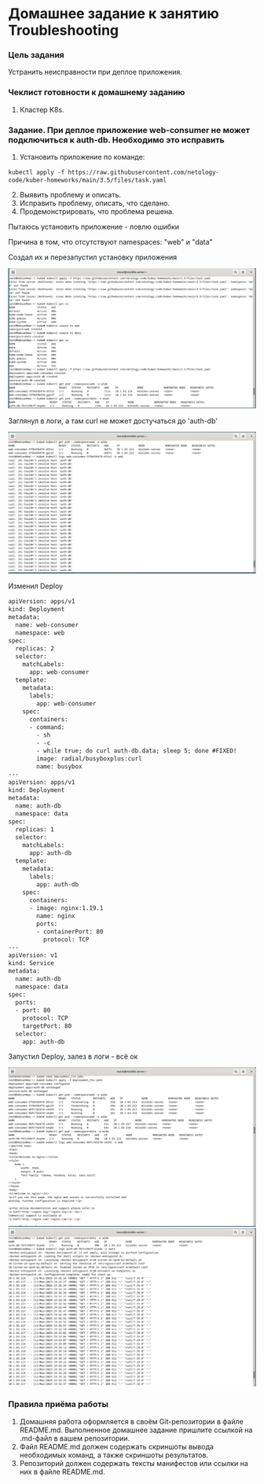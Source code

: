 # Домашнее задание к занятию Troubleshooting

### Цель задания

Устранить неисправности при деплое приложения.

### Чеклист готовности к домашнему заданию

1. Кластер K8s.

### Задание. При деплое приложение web-consumer не может подключиться к auth-db. Необходимо это исправить

1. Установить приложение по команде:
```shell
kubectl apply -f https://raw.githubusercontent.com/netology-code/kuber-homeworks/main/3.5/files/task.yaml
```
2. Выявить проблему и описать.
3. Исправить проблему, описать, что сделано.
4. Продемонстрировать, что проблема решена.

Пытаюсь установить приложение - ловлю ошибки

Причина в том, что отсутствуют namespaces: "web" и "data"

Создал их и перезапустил установку приложения

![alt text](https://github.com/MaratKN/kuber-homeworks-15/blob/main/1.png)

Заглянул в логи, а там curl не может достучаться до 'auth-db'

![alt text](https://github.com/MaratKN/kuber-homeworks-15/blob/main/2.png)

Изменил Deploy

```
apiVersion: apps/v1
kind: Deployment
metadata:
  name: web-consumer
  namespace: web
spec:
  replicas: 2
  selector:
    matchLabels:
      app: web-consumer
  template:
    metadata:
      labels:
        app: web-consumer
    spec:
      containers:
      - command:
        - sh
        - -c
        - while true; do curl auth-db.data; sleep 5; done #FIXED!
        image: radial/busyboxplus:curl
        name: busybox
---
apiVersion: apps/v1
kind: Deployment
metadata:
  name: auth-db
  namespace: data
spec:
  replicas: 1
  selector:
    matchLabels:
      app: auth-db
  template:
    metadata:
      labels:
        app: auth-db
    spec:
      containers:
      - image: nginx:1.19.1
        name: nginx
        ports:
        - containerPort: 80
          protocol: TCP
---
apiVersion: v1
kind: Service
metadata:
  name: auth-db
  namespace: data
spec:
  ports:
  - port: 80
    protocol: TCP
    targetPort: 80
  selector:
    app: auth-db
```

Запустил Deploy, залез в логи - всё ок

![alt text](https://github.com/MaratKN/kuber-homeworks-15/blob/main/3.png)
![alt text](https://github.com/MaratKN/kuber-homeworks-15/blob/main/4.png)

### Правила приёма работы

1. Домашняя работа оформляется в своём Git-репозитории в файле README.md. Выполненное домашнее задание пришлите ссылкой на .md-файл в вашем репозитории.
2. Файл README.md должен содержать скриншоты вывода необходимых команд, а также скриншоты результатов.
3. Репозиторий должен содержать тексты манифестов или ссылки на них в файле README.md.